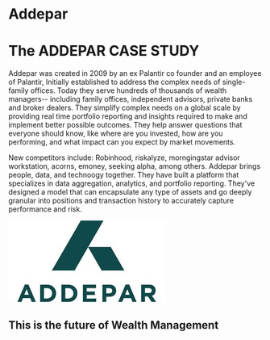 # Addepar
<h1>The ADDEPAR CASE STUDY</h1>
Addepar was created in 2009 by an ex Palantir co founder and an employee of Palantir, Initially established to address the complex needs of single-family offices. Today they serve hundreds of thousands of wealth managers-- including family offices, independent advisors, private banks and broker dealers. They simplify complex needs on a global scale by providing real time portfolio reporting and insights required to make and implement better possible outcomes. They help answer questions that everyone should know, like where are you invested, how are you performing, and what impact can you expect by market movements.

New competitors include: Robinhood, riskalyze, morngingstar advisor workstation, acorns, emoney, seeking alpha, among others. Addepar brings people, data, and technoogy together. They have built a platform that specializes in data aggregation, analytics, and portfolio reporting. They've designed a model that can encapsulate any type of assets and go deeply granular into positions and transaction history to accurately capture performance and risk.

![](https://github.com/lchristij/Addepar/blob/main/images/addepar1.jpg)

<h2>This is the future of Wealth Management</h2>
